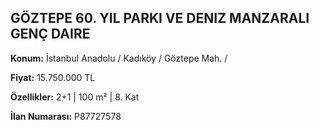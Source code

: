 ## GÖZTEPE 60. YIL PARKI VE DENIZ MANZARALI GENÇ DAIRE

**Konum:** İstanbul Anadolu / Kadıköy / Göztepe Mah. /

**Fiyat:** 15.750.000 TL

**Özellikler:** 2+1 | 100 m² | 8. Kat

**İlan Numarası:** P87727578
